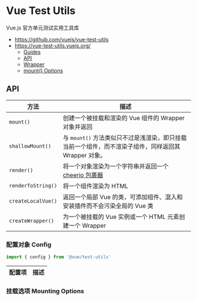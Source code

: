 # Vue Test Utils

 Vue.js 官方单元测试实用工具库

- <https://github.com/vuejs/vue-test-utils>
- <https://vue-test-utils.vuejs.org/>
  - [Guides](https://vue-test-utils.vuejs.org/zh/guides/)
  - [API](https://vue-test-utils.vuejs.org/zh/api/)
  - [Wrapper](https://vue-test-utils.vuejs.org/zh/api/wrapper/)
  - [mount() Options](https://vue-test-utils.vuejs.org/zh/api/options.html)

## API

方法 | 描述
-|-
`mount()` | 创建一个被挂载和渲染的 Vue 组件的 Wrapper 对象并返回
`shallowMount()` | 与 `mount()` 方法类似只不过是浅渲染，即只挂载当前一个组件，而不渲染子组件，同样返回其 Wrapper 对象。
`render()` | 将一个对象渲染为一个字符串并返回一个 [cheerio 包裹器][cheerio]
`renderToString()` | 将一个组件渲染为 HTML
`createLocalVue()` | 返回一个局部 Vue 的类，可添加组件、混入和安装插件而不会污染全局的 Vue 类
`createWrapper()` | 为一个被挂载的 Vue 实例或一个 HTML 元素创建一个 Wrapper

[cheerio]: <https://github.com/cheeriojs/cheerio>

### 配置对象 Config

```js
import { config } from '@vue/test-utils'
```

配置项 | 描述
-|-


### 挂载选项 Mounting Options

